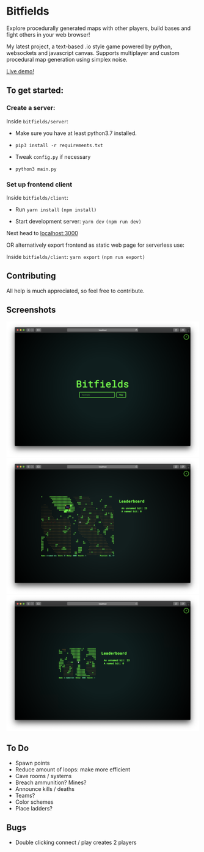 # Bitfields

Explore procedurally generated maps with other players, build bases and fight others in your web browser!

My latest project, a text-based .io style game powered by python, websockets and javascript canvas. Supports multiplayer and custom procedural map generation using simplex noise.

[Live demo!](http://ec2-3-87-232-152.compute-1.amazonaws.com/bitfields)

## To get started:

### Create a server:

Inside `bitfields/server`:

-   Make sure you have at least python3.7 installed.

-   `pip3 install -r requirements.txt`

-   Tweak `config.py` if necessary

-   `python3 main.py`

### Set up frontend client

Inside `bitfields/client`:

-   Run `yarn install` `(npm install)`

-   Start development server: `yarn dev` `(npm run dev)`

Next head to [localhost:3000](http://localhost:3000)

OR alternatively export frontend as static web page for serverless use:

Inside `bitfields/client`: `yarn export` `(npm run export)`

## Contributing

All help is much appreciated, so feel free to contribute.

## Screenshots

![](screenshot1.png?raw=true "Welcome to the Bitfields!")
![](screenshot2.png?raw=true "Potentially endless procedural worlds!")
![](screenshot3.png?raw=true "Underworld cave system with limited visibility ^^")

## To Do

-   Spawn points
-   Reduce amount of loops: make more efficient
-   Cave rooms / systems
-   Breach ammunition? Mines?
-   Announce kills / deaths
-   Teams?
-   Color schemes
-   Place ladders?

## Bugs

-   Double clicking connect / play creates 2 players
